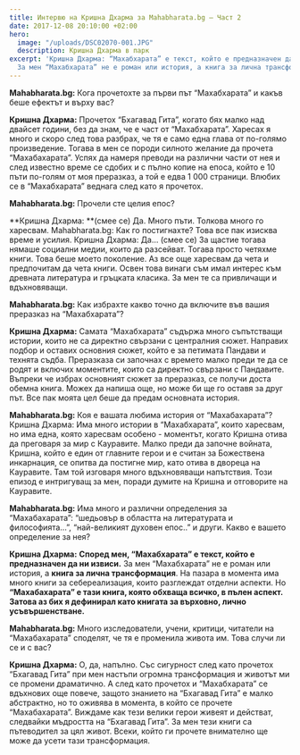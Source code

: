 ```yaml
---
title: Интервю на Кришна Дхарма за Mahabharata.bg – Част 2
date: 2017-12-08 20:10:00 +02:00
hero:
  image: "/uploads/DSC02070-001.JPG"
  description: Кришна Дхарма в парк
excerpt: 'Кришна Дхарма: “Махабхарата” е текст, който е предназначен да ни извиси.
  За мен “Махабхарата” не е роман или история, а книга за лична трансформация. '
---
```


**Mahabharata.bg:**  Кога прочетохте за първи път “Махабхарата” и какъв беше ефектът и върху вас?

**Кришна Дхарма:** Прочетох “Бхагавад Гита”, когато бях малко над двайсет години, без да знам, че е част от “Махабхарата”. Харесах я много и скоро след това разбрах, че тя е само една глава от по-голямо произведение. Тогава в мен се породи силното желание да прочета “Махабахарата”. Успях да намеря преводи на различни части от нея и след известно време се сдобих и с пълно копие на епоса, който е 10 пъти по-голям от моя преразказ, а той е едва 1 000 страници. Влюбих се в “Махабхарата” веднага след като я прочетох.

**Mahabharata.bg:** Прочели сте целия епос?

**Кришна Дхарма: **(смее се) Да. Много пъти. Толкова много го харесвам.
Mahabharata.bg: Как го постигнахте? Това все пак изисква време и усилия.
Кришна Дхарма: Да… (смее се) За щастие тогава нямаше социални медии, които да разсейват. Тогава просто четяхме книги. Това беше моето поколение. Аз все още харесвам да чета и предпочитам да чета книги. Освен това винаги съм имал интерес към древната литература и гръцката класика. За мен те са привличащи и вдъхновяващи.

**Mahabharata.bg:** Как избрахте какво точно да включите във вашия преразказ на “Махабхарата”?

**Кришна Дхарма:** Самата “Махабхарата” съдържа много съпътстващи истории, които не са директно свързани с централния сюжет. Направих подбор и оставих основния сюжет, който е за петимата Пандави и технята съдба. Преразказа си започнах с времето малко преди те да се родят и включих моментите, които са директно свързани с Пандавите. Въпреки че избрах основният сюжет за преразказ, се получи доста обемна книга. Можех да напиша още, но може би ще го оставя за друг път. Все пак моята цел беше да предам основната история. 

**Mahabharata.bg:** Коя е вашата любима история от “Махабахарата”?
Кришна Дхарма: Има много  истории в “Махабхарата”, които харесвам, но има една, която харесвам особено - моментът, когато Кришна отива да преговаря за мир с Кауравите. Малко преди да започне войната, Кришна, който е един от главните герои и е считан за Божествена инкарнация, се опитва да постигне мир, като отива в двореца на Кауравите. Там той изговаря много вдъхновяващи напътствия. Този епизод е интригуващ за мен, поради думите на Кришна и отговорите на Кауравите. 

**Mahabharata.bg:** Има много и различни определения за “Махабахарата”: “шедьовър в областта на литературата и философията…”, “най-великият духовен епос..” и други. Какво е вашето определение за нея?

**Кришна Дхарма:** **Според мен, “Махабхарата” е текст, който е предназначен да ни извиси.** За мен “Махабхарата” не е роман или история, а **книга за лична трансформация**. На пазара в момента има много книги за себереализация, които разглеждат отделни аспекти. Но **“Махабахарата” е тази книга, която обхваща всичко, в пълен аспект. Затова аз бих я дефинирал като книгата за върховно, лично усъвършенстване.**

**Mahabharata.bg:**  Много изследователи, учени, критици, читатели на “Mахабахарата” споделят, че тя е променила живота им. Това случи ли се и с вас?

**Кришна Дхарма:** О, да, напълно. Със сигурност след като прочетох “Бхагавад Гита” при мен настъпи огромна трансформация и животът ми се промени драматично. А след като прочетох и “Махабхарата” се вдъхнових още повече, защото знанието на “Бхагавад Гита” е малко абстрактно, но то оживява в момента, в който се прочете “Махабахарата”. Виждаме как тези велики герои живеят и действат, следвайки мъдростта на “Бхагавад Гита”. За мен тези книги са пътеводител за цял живот. Всеки, който ги прочете внимателно ще може да усети тази трансформация.


